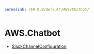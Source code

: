 ```yaml
---
permalink: /69.0.0/default/AWS/Chatbot/
---
```


# AWS.Chatbot



* [SlackChannelConfiguration](SlackChannelConfiguration.md)